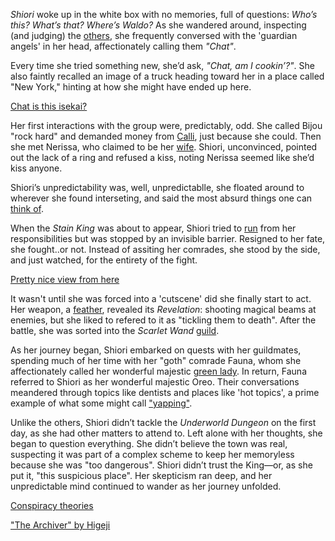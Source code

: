 *Shiori* woke up in the white box with no memories, full of questions: *Who’s this? What’s that? Where’s Waldo?* As she wandered around, inspecting (and judging) the [others](https://www.youtube.com/live/KSaC99K4IF8?feature=shared\&t=97), she frequently conversed with the 'guardian angels' in her head, affectionately calling them *"Chat"*.

Every time she tried something new, she’d ask, *"Chat, am I cookin’?"*. She also faintly recalled an image of a truck heading toward her in a place called "New York," hinting at how she might have ended up here.

[Chat is this isekai?](#embed:https://www.youtube.com/live/KSaC99K4IF8?feature=shared\&t=342)

Her first interactions with the group were, predictably, odd. She called Bijou "rock hard" and demanded money from [Calli](https://www.youtube.com/live/KSaC99K4IF8?feature=shared\&t=840), just because she could. Then she met Nerissa, who claimed to be her [wife](https://www.youtube.com/live/KSaC99K4IF8?feature=shared\&t=2562). Shiori, unconvinced, pointed out the lack of a ring and refused a kiss, noting Nerissa seemed like she’d kiss anyone.

Shiori’s unpredictability was, well, unpredictablle, she floated around to wherever she found interseting, and said the most absurd things one can [think of](https://www.youtube.com/live/KSaC99K4IF8?feature=shared\&t=2519).

When the *Stain King* was about to appear, Shiori tried to [run](https://www.youtube.com/live/KSaC99K4IF8?feature=shared\&t=2774) from her responsibilities but was stopped by an invisible barrier. Resigned to her fate, she fought..or not. Instead of assiting her comrades, she stood by the side, and just watched, for the entirety of the fight.

[Pretty nice view from here](#embed:https://www.youtube.com/live/KSaC99K4IF8?t=2992)

It wasn't until she was forced into a 'cutscene' did she finally start to act. Her weapon, a [feather](https://www.youtube.com/live/KSaC99K4IF8?feature=shared\&t=3110), revealed its *Revelation*: shooting magical beams at enemies, but she liked to refered to it as "tickling them to death". After the battle, she was sorted into the *Scarlet Wand* [guild](https://www.youtube.com/live/KSaC99K4IF8?feature=shared\&t=3347).

As her journey began, Shiori embarked on quests with her guildmates, spending much of her time with her "goth" comrade Fauna, whom she affectionately called her wonderful majestic [green lady](https://www.youtube.com/live/KSaC99K4IF8?feature=shared\&t=4218). In return, Fauna referred to Shiori as her wonderful majestic Oreo. Their conversations meandered through topics like dentists and places like 'hot topics', a prime example of what some might call ["yapping"](https://www.youtube.com/live/KSaC99K4IF8?feature=shared\&t=4528).

Unlike the others, Shiori didn’t tackle the *Underworld Dungeon* on the first day, as she had other matters to attend to. Left alone with her thoughts, she began to question everything. She didn’t believe the town was real, suspecting it was part of a complex scheme to keep her memoryless because she was "too dangerous". Shiori didn’t trust the King—or, as she put it, "this suspicious place". Her skepticism ran deep, and her unpredictable mind continued to wander as her journey unfolded.

[Conspiracy theories](#embed:https://www.youtube.com/live/KSaC99K4IF8?t=5588)

["The Archiver" by Higeji](https://x.com/higeji404/status/1901370626591605149)
